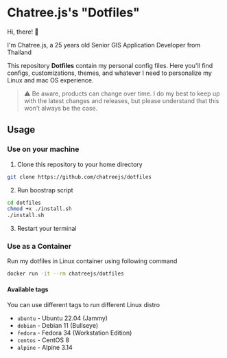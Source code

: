 # Chatree.js's "Dotfiles"

Hi, there! 👋

I'm Chatree.js, a 25 years old Senior GIS Application Developer from Thailand

This repository **Dotfiles** contain my personal config files. Here you'll find configs, customizations, themes, and whatever I need to personalize my Linux and mac OS experience.

> ⚠️ Be aware, products can change over time. I do my best to keep up with the latest changes and releases, but please understand that this won’t always be the case.

## Usage

### Use on your machine

1. Clone this repository to your home directory

```bash
git clone https://github.com/chatreejs/dotfiles
```

2. Run boostrap script

```bash
cd dotfiles
chmod +x ./install.sh
./install.sh
```

3. Restart your terminal

### Use as a Container

Run my dotfiles in Linux container using following command

```bash
docker run -it --rm chatreejs/dotfiles
```

#### Available tags

You can use different tags to run different Linux distro

- `ubuntu` - Ubuntu 22.04 (Jammy)
- `debian` - Debian 11 (Bullseye)
- `fedora` - Fedora 34 (Workstation Edition)
- `centos` - CentOS 8
- `alpine` - Alpine 3.14
